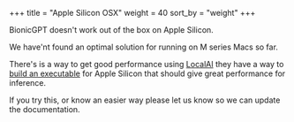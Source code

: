 +++
title = "Apple Silicon OSX"
weight = 40
sort_by = "weight"
+++

BionicGPT doesn't work out of the box on Apple Silicon.

We have'nt found an optimal solution for running on M series Macs so far.

There's is a way to get good performance using [LocalAI](https://localai.io/) they have a way to [build an executable](https://localai.io/basics/build/) for Apple Silicon that should give great performance for inference.

If you try  this, or know an easier way please let us know so we can update the documentation.